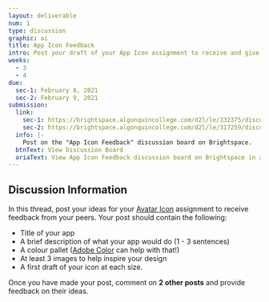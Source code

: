```yaml
---
layout: deliverable
num: 1
type: discussion
graphic: ai
title: App Icon Feedback
intro: Post your draft of your App Icon assignment to receive and give feedback to your peers.
weeks:
  - 3
  - 4
due:
  sec-1: February 8, 2021
  sec-2: February 9, 2021
submission:
  link:
    sec-1: https://brightspace.algonquincollege.com/d2l/le/332375/discussions/topics/449866/View
    sec-2: https://brightspace.algonquincollege.com/d2l/le/317259/discussions/topics/449959/View
  info: |-
    Post on the "App Icon Feedback" discussion board on Brightspace.
  btnText: View Discussion Board
  ariaText: View App Icon Feedback discussion board on Brightspace in a new tab.
---
```


## Discussion Information

In this thread, post your ideas for your [Avatar Icon]({{site.baseurl}}/deliverables/assignments/assignment-1-app-icon/) assignment to receive feedback from your peers. Your post should contain the following:

- Title of your app
- A brief description of what your app would do (1 - 3 sentences)
- A colour pallet ([Adobe Color](https://color.adobe.com) can help with that!)
- At least 3 images to help inspire your design
- A first draft of your icon at each size.

Once you have made your post, comment on **2 other posts** and provide feedback on their ideas.
